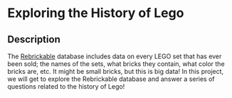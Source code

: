 # Exploring the History of Lego
## Description
The [Rebrickable](https://rebrickable.com/downloads/) database includes data on every LEGO set that has ever been sold; the names of the sets, what bricks they contain, what color the bricks are, etc. It might be small bricks, but this is big data! In this project, we will get to explore the Rebrickable database and answer a series of questions related to the history of Lego!